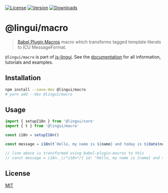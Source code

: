 [![License][Badge-License]][License]
[![Version][Badge-Version]][Package]
[![Downloads][Badge-Downloads]][Package]

# @lingui/macro

> [Babel Plugin Macros](https://github.com/kentcdodds/babel-plugin-macros) macro which 
transforms tagged template literals to ICU MessageFormat.

`@lingui/macro` is part of [js-lingui][jsLingui]. See the [documentation][Documentation]
for all information, tutorials and examples.

## Installation

```sh
npm install --save-dev @lingui/macro
# yarn add --dev @lingui/macro
```

## Usage

```jsx
import { setupI18n } from '@lingui/core'
import { t } from '@lingui/macro'

const i18n = setupI18n()

const message = i18n(t`Hello, my name is ${name} and today is ${date(now)}`)

// line above is transformed using babel-plugin-macros to this
// const message = i18n._(/*i18n*/{ id: "Hello, my name is {name} and today is {now,date}", values: { name, now }})
```

## License

[MIT][License]

[License]: https://github.com/lingui/js-lingui/blob/master/LICENSE
[jsLingui]: https://github.com/lingui/js-lingui
[Documentation]: https://lingui.github.io/js-lingui/
[Package]: https://www.npmjs.com/package/babel-plugin-lingui-transform-react
[Badge-Downloads]: https://img.shields.io/npm/dw/babel-plugin-lingui-transform-react.svg
[Badge-Version]: https://img.shields.io/npm/v/babel-plugin-lingui-transform-react.svg 
[Badge-License]: https://img.shields.io/npm/l/babel-plugin-lingui-transform-react.svg
